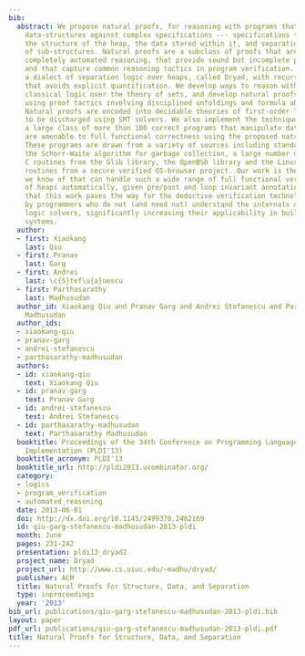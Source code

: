 ```yaml
---
bib:
  abstract: We propose natural proofs, for reasoning with programs that manipulate
    data-structures against complex specifications --- specifications that describe
    the structure of the heap, the data stored within it, and separation and framing
    of sub-structures. Natural proofs are a subclass of proofs that are amenable to
    completely automated reasoning, that provide sound but incomplete procedures,
    and that capture common reasoning tactics in program verification. We develop
    a dialect of separation logic over heaps, called Dryad, with recursive definitions
    that avoids explicit quantification. We develop ways to reason with heaplets using
    classical logic over the theory of sets, and develop natural proofs for reasoning
    using proof tactics involving disciplined unfoldings and formula abstractions.
    Natural proofs are encoded into decidable theories of first-order logic so as
    to be discharged using SMT solvers. We also implement the technique and show that
    a large class of more than 100 correct programs that manipulate data-structures
    are amenable to full functional correctness using the proposed natural proof method.
    These programs are drawn from a variety of sources including standard data-structures,
    the Schorr-Waite algorithm for garbage collection, a large number of low-level
    C routines from the Glib library, the OpenBSD library and the Linux kernel, and
    routines from a secure verified OS-browser project. Our work is the first that
    we know of that can handle such a wide range of full functional verification properties
    of heaps automatically, given pre/post and loop invariant annotations. We believe
    that this work paves the way for the deductive verification technology to be used
    by programmers who do not (and need not) understand the internals of the underlying
    logic solvers, significantly increasing their applicability in building reliable
    systems.
  author:
  - first: Xiaokang
    last: Qiu
  - first: Pranav
    last: Garg
  - first: Andrei
    last: \c{S}tef\u{a}nescu
  - first: Parthasarathy
    last: Madhusudan
  author_id: Xiaokang Qiu and Pranav Garg and Andrei Stefanescu and Parthasarathy
    Madhusudan
  author_ids:
  - xiaokang-qiu
  - pranav-garg
  - andrei-stefanescu
  - parthasarathy-madhusudan
  authors:
  - id: xiaokang-qiu
    text: Xiaokang Qiu
  - id: pranav-garg
    text: Pranav Garg
  - id: andrei-stefanescu
    text: Andrei Stefanescu
  - id: parthasarathy-madhusudan
    text: Parthasarathy Madhusudan
  booktitle: Proceedings of the 34th Conference on Programming Language Design and
    Implementation (PLDI'13)
  booktitle_acronym: PLDI'13
  booktitle_url: http://pldi2013.ucombinator.org/
  category:
  - logics
  - program_verification
  - automated_reasoning
  date: 2013-06-01
  doi: http://dx.doi.org/10.1145/2499370.2462169
  id: qiu-garg-stefanescu-madhusudan-2013-pldi
  month: June
  pages: 231-242
  presentation: pldi13_dryad2
  project_name: Dryad
  project_url: http://www.cs.uiuc.edu/~madhu/dryad/
  publisher: ACM
  title: Natural Proofs for Structure, Data, and Separation
  type: inproceedings
  year: '2013'
bib_url: publications/qiu-garg-stefanescu-madhusudan-2013-pldi.bib
layout: paper
pdf_url: publications/qiu-garg-stefanescu-madhusudan-2013-pldi.pdf
title: Natural Proofs for Structure, Data, and Separation
---
```

